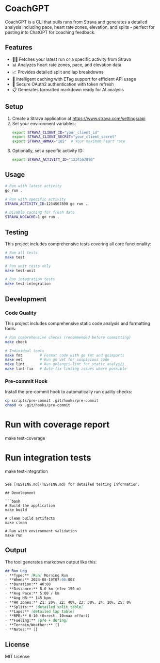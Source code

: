 # CoachGPT

CoachGPT is a CLI that pulls runs from Strava and generates a detailed analysis including pace, heart rate zones, elevation, and splits - perfect for pasting into ChatGPT for coaching feedback.

## Features

- 🏃‍♂️ Fetches your latest run or a specific activity from Strava
- 📊 Analyzes heart rate zones, pace, and elevation data
- 📈 Provides detailed split and lap breakdowns
- 💾 Intelligent caching with ETag support for efficient API usage
- 🔐 Secure OAuth2 authentication with token refresh
- 📋 Generates formatted markdown ready for AI analysis

## Setup

1. Create a Strava application at https://www.strava.com/settings/api
2. Set your environment variables:
   ```bash
   export STRAVA_CLIENT_ID="your_client_id"
   export STRAVA_CLIENT_SECRET="your_client_secret"
   export STRAVA_HRMAX="185"  # Your maximum heart rate
   ```
3. Optionally, set a specific activity ID:
   ```bash
   export STRAVA_ACTIVITY_ID="1234567890"
   ```

## Usage

```bash
# Run with latest activity
go run .

# Run with specific activity
STRAVA_ACTIVITY_ID=1234567890 go run .

# Disable caching for fresh data
STRAVA_NOCACHE=1 go run .
```

## Testing

This project includes comprehensive tests covering all core functionality:

```bash
# Run all tests
make test

# Run unit tests only  
make test-unit

# Run integration tests
make test-integration
```

## Development

### Code Quality

This project includes comprehensive static code analysis and formatting tools:

```bash
# Run comprehensive checks (recommended before committing)
make check

# Individual tools
make fmt        # Format code with go fmt and goimports
make vet        # Run go vet for suspicious code
make lint       # Run golangci-lint for static analysis
make lint-fix   # Auto-fix linting issues where possible
```

### Pre-commit Hook

Install the pre-commit hook to automatically run quality checks:

```bash
cp scripts/pre-commit .git/hooks/pre-commit
chmod +x .git/hooks/pre-commit
```

# Run with coverage report
make test-coverage

# Run integration tests
make test-integration
```

See [TESTING.md](TESTING.md) for detailed testing information.

## Development

```bash
# Build the application
make build

# Clean build artifacts
make clean

# Run with environment validation
make run
```

## Output

The tool generates markdown output like this:

```markdown
## Run Log
- **Type:** [Run] Morning Run
- **When:** 2024-08-19T07:00:00Z
- **Duration:** 40:00
- **Distance:** 8.0 km (elev 150 m)
- **Avg Pace:** 5:00 / km
- **Avg HR:** 145 bpm
- **HR Zones:** Z1: 20%, Z2: 40%, Z3: 30%, Z4: 10%, Z5: 0%
- **Splits:** [detailed split table]
- **Laps:** [detailed lap table]
- **RPE:** 0-10 (0=rest, 10=max effort)
- **Fueling:** [pre + during]
- **Terrain/Weather:** []
- **Notes:** []
```

## License

MIT License
